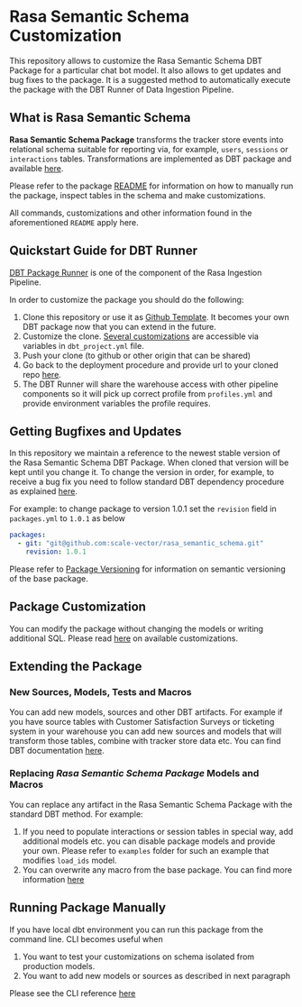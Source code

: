 # Rasa Semantic Schema Customization
This repository allows to customize the Rasa Semantic Schema DBT Package for a particular chat bot model. It also allows to get updates and bug fixes to the package. It is a suggested method to automatically execute the package with the DBT Runner of Data Ingestion Pipeline.

## What is Rasa Semantic Schema
**Rasa Semantic Schema Package** transforms the tracker store events into relational schema suitable for reporting via, for example, `users`, `sessions` or `interactions` tables. Transformations are implemented as DBT package and available [here](https://github.com/scale-vector/rasa_semantic_schema).

Please refer to the package [README](https://github.com/scale-vector/rasa_semantic_schema/blob/master/README.md) for information on how to manually run the package, inspect tables in the schema and make customizations.

All commands, customizations and other information found in the aforementioned `README` apply here.

## Quickstart Guide for DBT Runner
[DBT Package Runner](https://github.com/scale-vector/rasa_data_ingestion_deployment/blob/master/autopoiesis/DEPLOYMENT.md#semantic-schema-dbt-package) is one of the component of the Rasa Ingestion Pipeline.

In order to customize the package you should do the following:

1. Clone this repository or use it as [Github Template](https://docs.github.com/en/repositories/creating-and-managing-repositories/creating-a-repository-from-a-template). It becomes your own DBT package now that you can extend in the future.
2. Customize the clone. [Several customizations](https://github.com/scale-vector/rasa_semantic_schema#package-customizations) are accessible via variables in `dbt_project.yml` file.
3. Push your clone (to github or other origin that can be shared)
4. Go back to the deployment procedure and provide url to your cloned repo [here](https://github.com/scale-vector/rasa_data_ingestion_deployment/blob/master/autopoiesis/DEPLOYMENT.md#dbt-package-configuration).
5. The DBT Runner will share the warehouse access with other pipeline components so it will pick up correct profile from `profiles.yml` and provide environment variables the profile requires.

## Getting Bugfixes and Updates
In this repository we maintain a reference to the newest stable version of the Rasa Semantic Schema DBT Package. When cloned that version will be kept until you change it. To change the version in order, for example, to receive a bug fix you need to follow standard DBT dependency procedure as explained [here](https://docs.getdbt.com/docs/building-a-dbt-project/package-management#git-packages).

For example: to change package to version 1.0.1 set the `revision` field in `packages.yml` to `1.0.1` as below
```yaml
packages:
  - git: "git@github.com:scale-vector/rasa_semantic_schema.git"
    revision: 1.0.1
```

Please refer to [Package Versioning](https://github.com/scale-vector/rasa_semantic_schema#package-versioning) for information on semantic versioning of the base package.

## Package Customization
You can modify the package without changing the models or writing additional SQL. Please read [here](https://github.com/scale-vector/rasa_semantic_schema#package-customizations) on available customizations.


## Extending the Package

### New Sources, Models, Tests and Macros
You can add new models, sources and other DBT artifacts. For example if you have source tables with Customer Satisfaction Surveys or ticketing system in your warehouse you can add new sources and models that will transform those tables, combine with tracker store data etc. You can find DBT documentation [here](https://docs.getdbt.com/docs/introduction).

### Replacing *Rasa Semantic Schema Package* Models and Macros
You can replace any artifact in the Rasa Semantic Schema Package with the standard DBT method. For example:
1. If you need to populate interactions or session tables in special way, add additional models etc. you can disable package models and provide your own. Please refer to `examples` folder for such an example that modifies `load_ids` model.
2. You can overwrite any macro from the base package. You can find more information [here](https://docs.getdbt.com/reference/dbt-jinja-functions/dispatch#overriding-package-macros)

## Running Package Manually
If you have local dbt environment you can run this package from the command line. CLI becomes useful when
1. You want to test your customizations on schema isolated from production models.
2. You want to add new models or sources as described in next paragraph

Please see the CLI reference [here](https://github.com/scale-vector/rasa_semantic_schema#running-dbt-package-manually)
